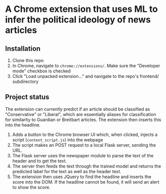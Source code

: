 # A Chrome extension that uses ML to infer the political ideology of news articles

## Installation

1. Clone this repo
2. In Chrome, navigate to `chrome://extensions/`. Make sure the "Developer mode" checkbox is checked
3. Click "Load unpacked extension..." and navigate to the repo's frontend/ subdirectory

## Project status

The extension can currently predict if an article should be classified as "Conservative" or "Liberal", which are essentially aliases for classification for similarity to Guardian or Breitbart articles. The extension then inserts this into the headline.
1. Adds a button to the Chrome browser UI which, when clicked, injects a script (`content_script.js`) into the webpage
2. The script makes an POST request to a local Flask server, sending the URL.
3. The Flask server uses the newspaper module to parse the text of the header and to get the text.
4. The server then feeds the text through the trained model and returns the predicted label for the text as well as the header text.
5. The extension then uses JQuery to find the headline and inserts the score into the DOM. If the headline cannot be found, it will send an alert to show the score.
